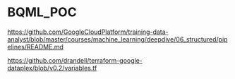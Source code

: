 # BQML_POC

https://github.com/GoogleCloudPlatform/training-data-analyst/blob/master/courses/machine_learning/deepdive/06_structured/pipelines/README.md

https://github.com/drandell/terraform-google-dataplex/blob/v0.2/variables.tf